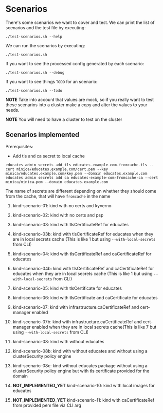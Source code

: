 # Scenarios

There's some scenarios we want to cover and test. We can print the list of scenarios and the
test file by executing:

```
./test-scenarios.sh --help
```

We can run the scenarios by executing:

```
./test-scenarios.sh
```

If you want to see the processed config generated by each scenario:

```
./test-scenarios.sh --debug
```

If you want to see things `TODO` for an scenario:

```
./test-scenarios.sh --todo
```

**NOTE** Take into account that values are mock, so if you really want to test these scenarios into a cluster
make a copy and alter the values to your needs.

**NOTE** You will need to have a cluster to test on the cluster

## Scenarios implemented

Prerequisites:

- Add tls and ca secret to local cache

```
educates admin secrets add tls educates-example-com-fromcache-tls --cert minica/educates.example.com/cert.pem --key minica/educates.example.com/key.pem --domain educates.example.com
educates admin secrets add ca educates-example-com-fromcache-ca --cert minica/minica.pem --domain educates.example.com
```

The name of secrets are different depending on whether they should come from the cache, that will have `fromcache` in the name

1. kind-scenario-01: kind with no certs and kyverno
1. kind-scenario-02: kind with no certs and psp
1. kind-scenario-03: kind with tlsCertificateRef for educates
1. kind-scenario-03b: kind with tlsCertificateRef for educates when they are in local secrets cache (This is like 1 but using `--with-local-secrets` from CLI)
1. kind-scenario-04: kind with tlsCertificateRef and caCertificateRef for educates
1. kind-scenario-04b: kind with tlsCertificateRef and caCertificateRef for educates when they are in local secrets cache (This is like 1 but using `--with-local-secrets` from CLI)
1. kind-scenario-05: kind with tlsCertificate for educates
1. kind-scenario-06: kind with tlsCertificate and caCertificate for educates
1. kind-scenario-07: kind with infrastructure.caCertificateRef and cert-manager enabled
1. kind-scenario-07b: kind with infrastructure.caCertificateRef and cert-manager enabled when they are in local secrets cache(This is like 7 but using `--with-local-secrets` from CLI)
1. kind-scenario-08: kind with without educates
1. kind-scenario-08b: kind with without educates and without using a clusterSecurity policy engine
1. kind-scenario-08c: kind without educates package without using a clusterSecurity policy engine but with tls certificate provided for the domain

1. **NOT_IMPLEMENTED_YET** kind-scenario-10: kind with local images for educates
1. **NOT_IMPLEMENTED_YET** kind-scenario-11: kind with caCertificateRef from provided pem file via CLI arg
